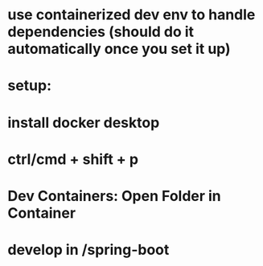 # use containerized dev env to handle dependencies (should do it automatically once you set it up)

# setup:
# install docker desktop
# ctrl/cmd + shift + p
# Dev Containers: Open Folder in Container

# develop in /spring-boot 
